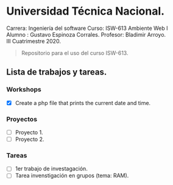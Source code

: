 # Universidad Técnica Nacional.
Carrera: Ingeniería del software
Curso:   ISW-613 Ambiente Web I  
Alumno : Gustavo Espinoza Corrales.
Profesor: Bladimir Arroyo.     
III Cuatrimestre 2020.
> Repositorio para el uso del curso ISW-613.

## Lista de trabajos y tareas.
### Workshops
- [x] Create a php file that prints the current date and time.

### Proyectos
- [ ] Proyecto 1.
- [ ] Proyecto 2.

### Tareas
- [ ] 1er trabajo de investagación.
- [ ] Tarea invenstigación en grupos (tema: RAM).

